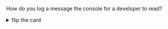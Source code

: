 How do you log a message the console for a developer to read?

<details>
<summary>flip the card</summary>
<br>

# `console.log('a message');`

```js
'use strict';

console.log('this program only prints a message for developers');
```

</details>

